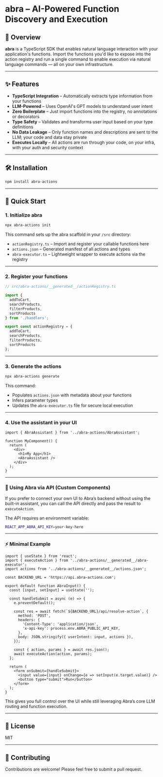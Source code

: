 # abra – AI-Powered Function Discovery and Execution

## 🚀 Overview

**abra** is a TypeScript SDK that enables natural language interaction with your application's functions. Import the functions you'd like to expose into the action registry and run a single command to enable execution via natural language commands — all on your own infrastructure.

---

## ✨ Features

- **TypeScript Integration** – Automatically extracts type information from your functions
- **LLM-Powered** – Uses OpenAI's GPT models to understand user intent
- **Zero Boilerplate** – Just import functions into the registry, no annotations or decorators
- **Type Safety** – Validates and transforms user input based on your type definitions
- **No Data Leakage** – Only function names and descriptions are sent to the LLM; your code and data stay private
- **Executes Locally** – All actions are run through your code, on your infra, with your auth and security context

---

## 🛠️ Installation

```bash
npm install abra-actions
```

---

## 🔗 Quick Start

### 1. Initialize abra

```bash
npx abra-actions init
```

This command sets up the abra scaffold in your `/src` directory:

- `actionRegistry.ts` – Import and register your callable functions here
- `actions.json` – Generated manifest of all actions and types
- `abra-executor.ts` – Lightweight wrapper to execute actions via the registry

---

### 2. Register your functions

```ts
// src/abra-actions/__generated__/actionRegistry.ts

import { 
  addToCart, 
  searchProducts, 
  filterProducts, 
  sortProducts 
} from './handlers';

export const actionRegistry = {
  addToCart,
  searchProducts,
  filterProducts,
  sortProducts
};
```

---

### 3. Generate the actions

```bash
npx abra-actions generate
```

This command:
- Populates `actions.json` with metadata about your functions
- Infers parameter types
- Updates the `abra-executor.ts` file for secure local execution

---

### 4. Use the assistant in your UI

```tsx
import { AbraAssistant } from '../abra-actions/AbraAssistant';

function MyComponent() {
  return (
    <div>
      <h1>My App</h1>
      <AbraAssistant />
    </div>
  );
}
```

---

### 🧩 Using Abra via API (Custom Components)

If you prefer to connect your own UI to Abra’s backend without using the built-in assistant, you can call the API directly and pass the result to `executeAction`.

The API requires an environment variable:

```bash
REACT_APP_ABRA_API_KEY=your-key-here
```

---

### ⚡ Minimal Example

```tsx
import { useState } from 'react';
import { executeAction } from '../abra-actions/__generated__/abra-executor';
import actions from '../abra-actions/__generated__/actions.json';

const BACKEND_URL = 'https://api.abra-actions.com';

export default function AbraInput() {
  const [input, setInput] = useState('');

  const handleSubmit = async (e) => {
    e.preventDefault();

    const res = await fetch(`${BACKEND_URL}/api/resolve-action`, {
      method: 'POST',
      headers: {
        'Content-Type': 'application/json',
        'x-api-key': process.env.ABRA_PUBLIC_API_KEY,
      },
      body: JSON.stringify({ userIntent: input, actions }),
    });

    const { action, params } = await res.json();
    await executeAction(action, params);
  };

  return (
    <form onSubmit={handleSubmit}>
      <input value={input} onChange={e => setInput(e.target.value)} />
      <button type="submit">Run</button>
    </form>
  );
}
```

This gives you full control over the UI while still leveraging Abra’s core LLM routing and function execution.

---

## 📄 License

MIT

---

## 🤝 Contributing

Contributions are welcome! Please feel free to submit a pull request.
